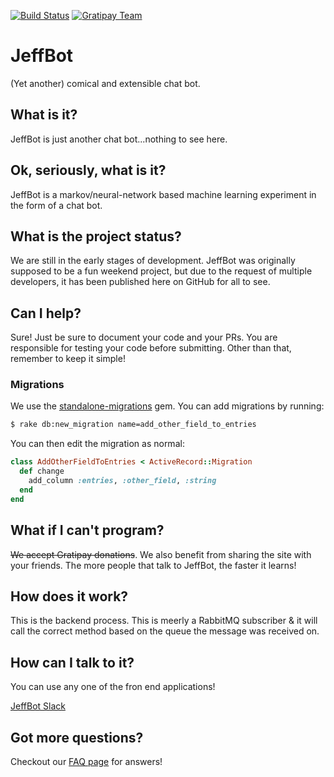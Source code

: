 [![Build Status](https://travis-ci.org/ARMmaster17/JeffBot.svg?branch=master)](https://travis-ci.org/ARMmaster17/JeffBot)
[![Gratipay Team](https://img.shields.io/gratipay/team/JeffBot-AI.svg?maxAge=2592000?style=flat-square)](https://gratipay.com/JeffBot-AI/)

# JeffBot
(Yet another) comical and extensible chat bot.

## What is it?
JeffBot is just another chat bot...nothing to see here.

## Ok, seriously, what is it?
JeffBot is a markov/neural-network based machine learning experiment in the form of a chat bot.

## What is the project status?
We are still in the early stages of development. JeffBot was originally supposed to be a fun weekend project, but due to the request of multiple developers, it has been published here on GitHub for all to see.

## Can I help?
Sure! Just be sure to document your code and your PRs. You are responsible for testing your code before submitting. Other than that, remember to keep it simple!

### Migrations
We use the [standalone-migrations](https://github.com/thuss/standalone-migrations) gem. You can add migrations by running:
```bash
$ rake db:new_migration name=add_other_field_to_entries
```
You can then edit the migration as normal:
```ruby
class AddOtherFieldToEntries < ActiveRecord::Migration
  def change
    add_column :entries, :other_field, :string
  end
end
```

## What if I can't program?
~~We accept Gratipay donations~~. We also benefit from sharing the site with your friends. The more people that talk to JeffBot, the faster it learns!

## How does it work?
This is the backend process. This is meerly a RabbitMQ subscriber & it will call the correct method based on the queue the message was received on.

## How can I talk to it?
You can use any one of the fron end applications!

[JeffBot Slack](https://github.com/FreekingDean/JeffBot-Slack)

## Got more questions?
Checkout our [FAQ page](https://github.com/ARMmaster17/JeffBot/wiki/FAQ) for answers!
